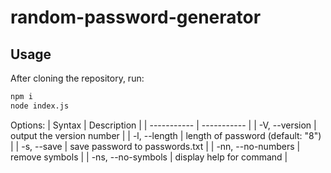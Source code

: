 # random-password-generator

## Usage
After cloning the repository, run:
```bash
npm i
node index.js
```
Options:
| Syntax      | Description |
| ----------- | ----------- |
| -V, --version      | output the version number       |
| -l, --length <number>   | length of password (default: "8")        |
| -s, --save   | save password to passwords.txt        |
| -nn, --no-numbers   | remove symbols        |
| -ns, --no-symbols   | display help for command        |
